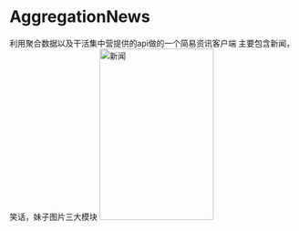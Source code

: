 # AggregationNews
利用聚合数据以及干活集中营提供的api做的一个简易资讯客户端
主要包含新闻，笑话，妹子图片三大模块
<img src="https://github.com/zhongjuncoder/AggregationNews/blob/master/screenshots/pic1.png" width="200" height="300" alt="新闻"/>
